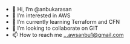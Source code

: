 - 👋 Hi, I’m @anbukarasan
- 👀 I’m interested in AWS
- 🌱 I’m currently learning Terraform and CFN
- 💞️ I’m looking to collaborate on GIT
- 📫 How to reach me ...awsanbu1@gmail.com

<!---
anbukarasan/anbukarasan is a ✨ special ✨ repository because its `README.md` (this file) appears on your GitHub profile.
You can click the Preview link to take a look at your changes.
--->
